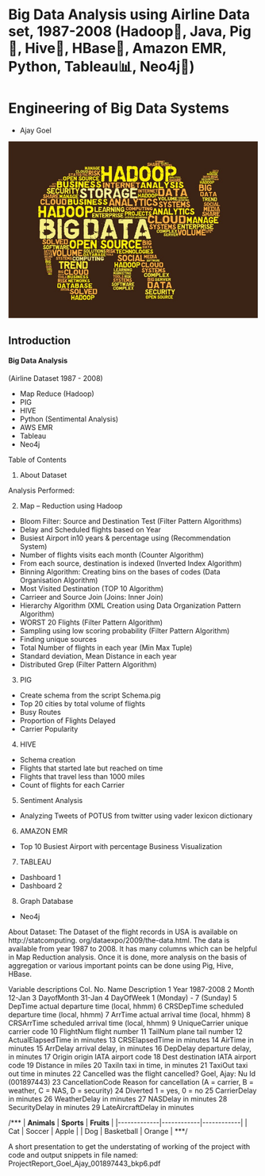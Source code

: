 # Big Data Analysis using Airline Data set, 1987-2008 (Hadoop🐘, Java, Pig🐷, Hive🐝, HBase🐬, Amazon EMR, Python, Tableau📊, Neo4j🌴)
# Engineering of Big Data Systems

- Ajay Goel

![alt text](https://github.com/Ajay-Goel/Big-Data/blob/master/Project/Media/shutterstockhadoop_elephant_in_words%20(2).jpg)


## Introduction
#### Big Data Analysis
(Airline Dataset 1987 - 2008)
- Map Reduce (Hadoop)
- PIG
- HIVE
- Python (Sentimental Analysis)
- AWS EMR
- Tableau
- Neo4j


Table of Contents
1. About Dataset

Analysis Performed: 

2. Map – Reduction using Hadoop
- Bloom Filter: Source and Destination Test (Filter Pattern Algorithms) 
- Delay and Scheduled flights based on Year
- Busiest Airport in10 years & percentage using (Recommendation System)
- Number of flights visits each month (Counter Algorithm) 
- From each source, destination is indexed (Inverted Index Algorithm)
- Binning Algorithm: Creating bins on the bases of codes (Data Organisation Algorithm)
- Most Visited Destination (TOP 10 Algorithm)
- Carrieer and Source Join (Joins: Inner Join)
- Hierarchy Algorithm (XML Creation using Data Organization Pattern Algorithm)
- WORST 20 Flights (Filter Pattern Algorithm)
- Sampling using low scoring probability (Filter Pattern Algorithm)
- Finding unique sources
- Total Number of flights in each year (Min Max Tuple)
- Standard deviation, Mean Distance in each year
- Distributed Grep (Filter Pattern Algorithm)

3. PIG
- Create schema from the script Schema.pig
- Top 20 cities by total volume of flights
- Busy Routes
- Proportion of Flights Delayed
- Carrier Popularity

4. HIVE
- Schema creation
- Flights that started late but reached on time
- Flights that travel less than 1000 miles
- Count of flights for each Carrier

5. Sentiment Analysis
- Analyzing Tweets of POTUS from twitter using vader lexicon dictionary

6. AMAZON EMR
- Top 10 Busiest Airport with percentage
Business Visualization

7. TABLEAU
- Dashboard 1
- Dashboard 2

8. Graph Database
- Neo4j

About Dataset:
The Dataset of the flight records in USA is available on http://statcomputing.
org/dataexpo/2009/the-data.html. The data is available from year 1987 to 2008.
It has many columns which can be helpful in Map Reduction analysis. Once it is done, more
analysis on the basis of aggregation or various important points can be done using Pig, Hive,
HBase.

Variable descriptions
Col.
No. Name Description
1 Year 1987-2008
2 Month 12-Jan
3 DayofMonth 31-Jan
4 DayOfWeek 1 (Monday) - 7 (Sunday)
5 DepTime actual departure time (local, hhmm)
6 CRSDepTime scheduled departure time (local, hhmm)
7 ArrTime actual arrival time (local, hhmm)
8 CRSArrTime scheduled arrival time (local, hhmm)
9 UniqueCarrier unique carrier code
10 FlightNum flight number
11 TailNum plane tail number
12 ActualElapsedTime in minutes
13 CRSElapsedTime in minutes
14 AirTime in minutes
15 ArrDelay arrival delay, in minutes
16 DepDelay departure delay, in minutes
17 Origin origin IATA airport code
18 Dest destination IATA airport code
19 Distance in miles
20 TaxiIn taxi in time, in minutes
21 TaxiOut taxi out time in minutes
22 Cancelled was the flight cancelled?
Goel, Ajay: Nu Id (001897443)
23 CancellationCode
Reason for cancellation (A = carrier, B =
weather, C = NAS, D = security)
24 Diverted 1 = yes, 0 = no
25 CarrierDelay in minutes
26 WeatherDelay in minutes
27 NASDelay in minutes
28 SecurityDelay in minutes
29 LateAircraftDelay in minutes

/***
| __Animals__ | __Sports__ | __Fruits__ |
|-------------|------------|------------|
| Cat         | Soccer     | Apple      |
| Dog         | Basketball | Orange     |
***/


A short presentation to get the understating of working of the project with code and output snippets in file named: ProjectReport_Goel_Ajay_001897443_bkp6.pdf

